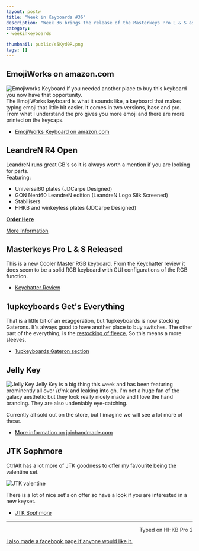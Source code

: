 ```yaml
---
layout: postw
title: "Week in Keyboards #36"
description: "Week 36 brings the release of the Masterkeys Pro L & S as well as some jelly keys."
category: 
- weekinkeyboards

thumbnail: public/s5Kyd0R.png 
tags: []
---
```


## EmojiWorks on amazon.com
![Emojiworks Keyboard](http://i.imgur.com/98jq6Y3.jpg)
If you needed another place to buy this keyboard you now have that opportunity.  
The EmojiWorks keyboard is what it sounds like, a keyboard that makes typing emoji that little bit easier. It comes in two versions, base and pro. From what I understand the pro gives you more emoji and there are more printed on the keycaps.

* [EmojiWorks Keyboard on amazon.com](http://amzn.com/B01CEZW0A6)

## LeandreN R4 Open
LeandreN runs great GB's so it is always worth a mention if you are looking for parts.  
Featuring: 

* Universal60 plates (JDCarpe Designed)
* GON Nerd60 LeandreN edition (LeandreN Logo Silk Screened)
* Stabilisers
* HHKB and winkeyless plates (JDCarpe Designed)

[**Order Here**](https://docs.google.com/forms/d/1WiYYPs0smEStKMQVgEof6vsuP6sTTsoh2MrkvnXYC6g/viewform)

[More Information](https://geekhack.org/index.php?topic=79315.0)

## Masterkeys Pro L & S Released
This is a new Cooler Master RGB keyboard. From the Keychatter review it does seem to be a solid RGB keyboard with GUI configurations of the RGB function.

* [Keychatter Review](https://www.keychatter.com/2016/03/14/review-cooler-master-masterkeys-pro-l-s/)

## 1upkeyboards Get's Everything
That is a little bit of an exaggeration, but 1upkeyboards is now stocking Gaterons. It's always good to have another place to buy switches. The other part of the everything, is the [restocking of fleece.](https://redd.it/4a9wxj) So this means a more sleeves.

* [1upkeyboards Gateron section](http://1upkeyboards.com/index.php?cPath=40)

## Jelly Key
![Jelly Key](http://i.imgur.com/1MoLtuP.jpg)
Jelly Key is a big thing this week and has been featuring prominently all over /r/mk and leaking into gh. I'm not a huge fan of the galaxy aesthetic but they look really nicely made and I love the hand branding. They are also undeniably eye-catching.

Currently all sold out on the store, but I imagine we will see a lot more of these.

* [More information on joinhandmade.com](https://www.joinhandmade.com/jelly-key/)

## JTK Sophmore 
CtrlAlt has a lot more of JTK goodness to offer my favourite being the valentine set.

![JTK valentine](http://i.imgur.com/s5Kyd0R.png)

There is a lot of nice set's on offer so have a look if you are interested in a new keyset.

* [JTK Sophmore](https://ctrlalt.io/buys/jtk-sophomore)

---------------------------------

<p style="text-align: right" title="Equipped with Hasu's alternative controller">Typed on <font color="#373737">HHKB Pro 2</font></p>

[I also made a facebook page if anyone would like it.](https://www.facebook.com/RoastPotatoesCo)
